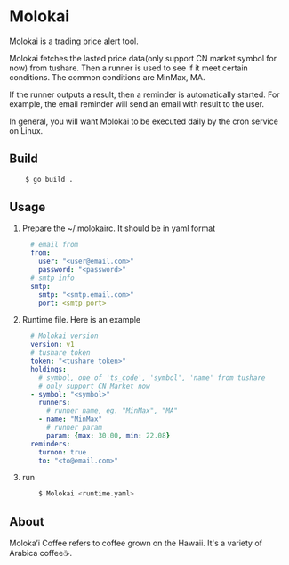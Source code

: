 # Molokai

Molokai is a trading price alert tool.

Molokai fetches the lasted price data(only support CN market symbol for now) from tushare. Then a runner is used to see if it meet certain conditions. The common conditions are MinMax, MA. 

If the runner outputs a result, then a reminder is automatically started. For example, the email reminder will send an email with result to the user.

In general, you will want Molokai to be executed daily by the cron service on Linux.

## Build

```bash
    $ go build .
```

## Usage

1. Prepare the ~/.molokairc. It should be in yaml format

    ```yaml
      # email from
      from:
        user: "<user@email.com>"
        password: "<password>"
      # smtp info
      smtp:
        smtp: "<smtp.email.com>"
        port: <smtp port>
    ```

2. Runtime file. Here is an example

    ```yaml
      # Molokai version
      version: v1
      # tushare token
      token: "<tushare token>"
      holdings:
        # symbol, one of 'ts_code', 'symbol', 'name' from tushare
        # only support CN Market now
      - symbol: "<symbol>"
        runners: 
          # runner name, eg. "MinMax", "MA"
        - name: "MinMax"
          # runner param
          param: {max: 30.00, min: 22.08}
      reminders:
        turnon: true
        to: "<to@email.com>"
    ```

3. run

    ```bash
        $ Molokai <runtime.yaml>
    ```

## About

Moloka’i Coffee refers to coffee grown on the Hawaii. It's a variety of Arabica coffee☕.